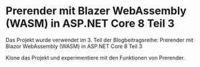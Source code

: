 # Prerender mit Blazer WebAssembly (WASM) in ASP.NET Core 8 Teil 3
Das Projekt wurde verwendet im 3. Teil der Blogbeitragsreihe: Prerender mit Blazor WebAssembly (WASM) in ASP.NET Core 8 Teil 3

Klone das Projekt und experimentiere mit den Funktionen von Prerender.
